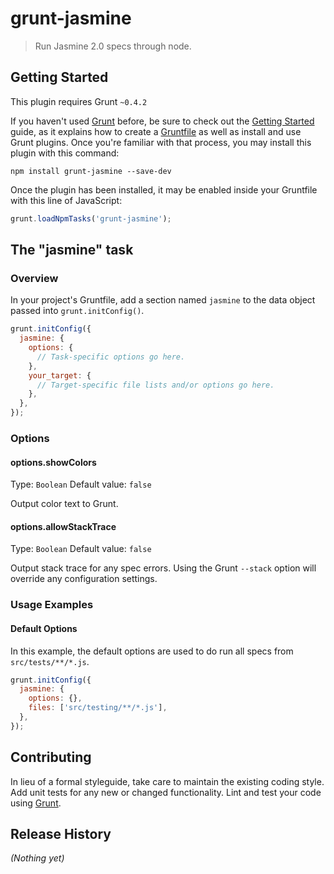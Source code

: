 # grunt-jasmine

> Run Jasmine 2.0 specs through node.

## Getting Started
This plugin requires Grunt `~0.4.2`

If you haven't used [Grunt](http://gruntjs.com/) before, be sure to check out the [Getting Started](http://gruntjs.com/getting-started) guide, as it explains how to create a [Gruntfile](http://gruntjs.com/sample-gruntfile) as well as install and use Grunt plugins. Once you're familiar with that process, you may install this plugin with this command:

```shell
npm install grunt-jasmine --save-dev
```

Once the plugin has been installed, it may be enabled inside your Gruntfile with this line of JavaScript:

```js
grunt.loadNpmTasks('grunt-jasmine');
```

## The "jasmine" task

### Overview
In your project's Gruntfile, add a section named `jasmine` to the data object passed into `grunt.initConfig()`.

```js
grunt.initConfig({
  jasmine: {
    options: {
      // Task-specific options go here.
    },
    your_target: {
      // Target-specific file lists and/or options go here.
    },
  },
});
```

### Options

#### options.showColors
Type: `Boolean`
Default value: `false`

Output color text to Grunt.

#### options.allowStackTrace
Type: `Boolean`
Default value: `false`

Output stack trace for any spec errors. Using the Grunt `--stack` option will override any configuration settings.

### Usage Examples

#### Default Options
In this example, the default options are used to do run all specs from `src/tests/**/*.js`.

```js
grunt.initConfig({
  jasmine: {
    options: {},
    files: ['src/testing/**/*.js'],
  },
});
```

## Contributing
In lieu of a formal styleguide, take care to maintain the existing coding style. Add unit tests for any new or changed functionality. Lint and test your code using [Grunt](http://gruntjs.com/).

## Release History
_(Nothing yet)_
